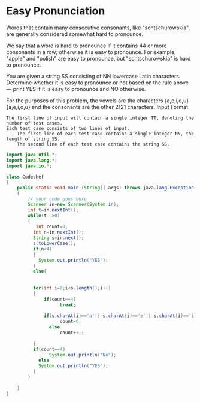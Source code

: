 # Easy Pronunciation

Words that contain many consecutive consonants, like "schtschurowskia", are generally considered somewhat hard to pronounce.

We say that a word is hard to pronounce if it contains 44 or more consonants in a row; otherwise it is easy to pronounce. For example, "apple" and "polish" are easy to pronounce, but "schtschurowskia" is hard to pronounce.

You are given a string SS consisting of NN lowercase Latin characters. Determine whether it is easy to pronounce or not based on the rule above — print YES if it is easy to pronounce and NO otherwise.

For the purposes of this problem, the vowels are the characters {a,e,i,o,u}{a,e,i,o,u} and the consonants are the other 2121 characters.
Input Format

    The first line of input will contain a single integer TT, denoting the number of test cases.
    Each test case consists of two lines of input.
        The first line of each test case contains a single integer NN, the length of string SS.
        The second line of each test case contains the string SS.

```java
import java.util.*;
import java.lang.*;
import java.io.*;

class Codechef
{
	public static void main (String[] args) throws java.lang.Exception
	{
		// your code goes here
		Scanner in=new Scanner(System.in);
		int t=in.nextInt();
		while(t-->0)
		{
		   int count=0;
		  int n=in.nextInt();
		  String s=in.next();
		  s.toLowerCase();
		  if(n<4)
		  {
		    System.out.println("YES");
		  }
		  else{
		      
		  
		  for(int i=0;i<s.length();i++)
		  {
		      if(count==4)
		            break;
		            
		      if(s.charAt(i)=='a'|| s.charAt(i)=='e'|| s.charAt(i)=='i'|| s.charAt(i)=='o'|| s.charAt(i)=='u')
		            count=0;
		        else 
		            count++;;
		      
		  }
		  if(count==4)
		        System.out.println("No");
		    else
		    System.out.println("YES");
		  }
		}

	}
}
```
